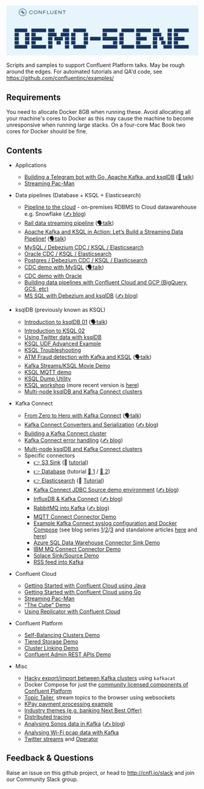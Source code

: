 ![`demo-scene`](images/cover.png)

Scripts and samples to support Confluent Platform talks. May be rough around the edges. For automated tutorials and QA'd code, see https://github.com/confluentinc/examples/

## Requirements

You need to allocate Docker 8GB when running these. Avoid allocating all your machine's cores to Docker as this may cause the machine to become unresponsive when running large stacks. On a four-core Mac Book two cores for Docker should be fine. 

## Contents

- Applications

  - [Building a Telegram bot with Go, Apache Kafka, and ksqlDB](telegram-bot-carparks) ([🎥 talk](https://rmoff.dev/carpark-telegram-bot))
  - [Streaming Pac-Man](streaming-pacman)
  
- Data pipelines (Database + KSQL + Elasticsearch)

  - [Pipeline to the cloud](pipeline-to-the-cloud) - on-premises RDBMS to Cloud datawarehouse e.g. Snowflake ([✍️ blog](https://www.confluent.io/blog/cloud-analytics-for-on-premises-data-streams-with-kafka/?utm_campaign=rmoff&utm_source=demo-scene))
  - [Rail data streaming pipeline](rail-data-streaming-pipeline) ([🗣️talk](https://rmoff.dev/oredev19-on-track-with-kafka))
  - [Apache Kafka and KSQL in Action: Let’s Build a Streaming Data Pipeline!](build-a-streaming-pipeline) ([🗣️talk](https://go.rmoff.net/devoxxuk19))
  - [MySQL / Debezium CDC / KSQL / Elasticsearch](mysql-debezium-ksql-elasticsearch)
  - [Oracle CDC / KSQL / Elasticsearch](oracle-ksql-elasticsearch)
  - [Postgres / Debezium CDC / KSQL / Elasticsearch](postgres-debezium-ksql-elasticsearch)
  - [CDC demo with MySQL](no-more-silos) ([🗣️talk](http://rmoff.dev/ksny19-no-more-silos))
  - [CDC demo with Oracle](no-more-silos-oracle)
  - [Building data pipelines with Confluent Cloud and GCP (BigQuery, GCS, etc)](gcp-pipeline)
  - [MS SQL with Debezium and ksqlDB](mssql-to-kafka-with-ksqldb) ([✍️ blog](https://rmoff.net/2020/09/18/using-the-debezium-ms-sql-connector-with-ksqldb-embedded-kafka-connect/))

- ksqlDB (previously known as KSQL)
  - [Introduction to ksqlDB 01](introduction-to-ksqldb) ([🗣️talk](https://rmoff.dev/ksqldb-slides))
  - [Introduction to KSQL   02](ksql-intro)
  - [Using Twitter data with ksqlDB](ksqldb-twitter)
  - [KSQL UDF Advanced Example](ksql-udf-advanced-example)
  - [KSQL Troubleshooting](ksql-troubleshooting)
  - [ATM Fraud detection with Kafka and KSQL](ksql-atm-fraud-detection) ([🗣️talk](https://talks.rmoff.net/Cw9hbI/atm-fraud-detection-with-apache-kafka-and-ksql))
  - [Kafka Streams/KSQL Movie Demo](streams-movie-demo)
  - [KSQL MQTT demo](mqtt-tracker)
  - [KSQL Dump Utility](ksql-dump)
  - [KSQL workshop](ksql-workshop) (more recent version is [here](build-a-streaming-pipeline/workshop/))
  - [Multi-node ksqlDB and Kafka Connect clusters](multi-cluster-connect-and-ksql)

- Kafka Connect

  - [From Zero to Hero with Kafka Connect](kafka-connect-zero-to-hero) ([🗣️talk](https://rmoff.dev/crunch19-zero-to-hero-kafka-connect))
  - [Kafka Connect Converters and Serialization](connect-deepdive) ([✍️ blog](https://www.confluent.io/blog/kafka-connect-deep-dive-converters-serialization-explained/?utm_campaign=rmoff&utm_source=demo-scene))
  - [Building a Kafka Connect cluster](connect-cluster)
  - [Kafka Connect error handling](connect-error-handling) ([✍️ blog](https://www.confluent.io/blog/kafka-connect-deep-dive-error-handling-dead-letter-queues/?utm_campaign=rmoff&utm_source=demo-scene))
  - [Multi-node ksqlDB and Kafka Connect clusters](multi-cluster-connect-and-ksql)
  - Specific connectors
    - [ 👉 S3 Sink](kafka-to-s3) (🎥 [tutorial](https://rmoff.dev/kafka-s3-video))
    - [ 👉 Database](kafka-to-database) (tutorial [🎥 1](https://rmoff.dev/kafka-jdbc-video) / [🎥 2](https://rmoff.dev/ksqldb-jdbc-sink-video))
    - [ 👉 Elasticsearch](kafka-to-elasticsearch) (🎥 [Tutorial](https://rmoff.dev/kafka-elasticsearch-video))
    - [Kafka Connect JDBC Source demo environment](connect-jdbc) ([✍️ blog](https://www.confluent.io/blog/kafka-connect-deep-dive-jdbc-source-connector/?utm_campaign=rmoff&utm_source=demo-scene))
    - [InfluxDB & Kafka Connect](influxdb-and-kafka) ([✍️ blog](https://rmoff.net/2020/01/23/notes-on-getting-data-into-influxdb-from-kafka-with-kafka-connect/?utm_campaign=rmoff&utm_source=demo-scene))
    - [RabbitMQ into Kafka](rabbitmq-into-kafka) ([✍️ blog](https://rmoff.net/2020/01/08/streaming-messages-from-rabbitmq-into-kafka-with-kafka-connect/?utm_campaign=rmoff&utm_source=demo-scene))
    - [MQTT Connect Connector Demo](mqtt-connect-connector-demo)
    - [Example Kafka Connect syslog configuration and Docker Compose](syslog) (see blog series [1](https://www.confluent.io/blog/real-time-syslog-processing-apache-kafka-ksql-part-1-filtering/?utm_campaign=rmoff&utm_source=demo-scene)/[2](https://www.confluent.io/blog/real-time-syslog-processing-with-apache-kafka-and-ksql-part-2-event-driven-alerting-with-slack/?utm_campaign=rmoff&utm_source=demo-scene)/[3](https://www.confluent.io/blog/real-time-syslog-processing-apache-kafka-ksql-enriching-events-with-external-data/?utm_campaign=rmoff&utm_source=demo-scene) and standalone articles [here](https://rmoff.net/2019/12/20/analysing-network-behaviour-with-ksqldb-and-mongodb/?utm_campaign=rmoff&utm_source=demo-scene) and [here](https://rmoff.net/2019/12/18/detecting-and-analysing-ssh-attacks-with-ksqldb/?utm_campaign=rmoff&utm_source=demo-scene))
    - [Azure SQL Data Warehouse Connector Sink Demo](azure-sqldw-sink-connector)
    - [IBM MQ Connect Connector Demo](cp-all-in-one-ibmmq)
    - [Solace Sink/Source Demo](solace)
    - [RSS feed into Kafka](rss-feed-into-kafka)


- Confluent Cloud

  - [Getting Started with Confluent Cloud using Java](getting-started-with-ccloud-java)
  - [Getting Started with Confluent Cloud using Go](getting-started-with-ccloud-golang)
  - [Streaming Pac-Man](streaming-pacman)
  - ["The Cube" Demo](ccloud-cube-demo)
  - [Using Replicator with Confluent Cloud](ccloud-replicator)

- Confluent Platform

  - [Self-Balancing Clusters Demo](self-balancing)
  - [Tiered Storage Demo](tiered-storage)
  - [Cluster Linking Demo](cluster-linking)
  - [Confluent Admin REST APIs Demo](adminrest)

- Misc
  - [Hacky export/import between Kafka clusters](export-import-with-kafkacat) using `kafkacat`
  - Docker Compose for just the [community licensed components of Confluent Platform](community-components-only)
  - [Topic Tailer](topic-tailer), stream topics to the browser using websockets
  - [KPay payment processing example](scalable-payment-processing)
  - [Industry themes (e.g. banking Next Best Offer)](industry-themes)
  - [Distributed tracing](distributed-tracing)
  - [Analysing Sonos data in Kafka](sonos) ([✍️ blog](https://rmoff.net/2020/01/21/monitoring-sonos-with-ksqldb-influxdb-and-grafana/))
  - [Analysing Wi-Fi pcap data with Kafka](wifi-fun)
  - [Twitter streams](twitter-streams) and [Operator](twitter-streams-operator)

## Feedback & Questions

Raise an issue on this github project, or head to http://cnfl.io/slack and join our Community Slack group.
